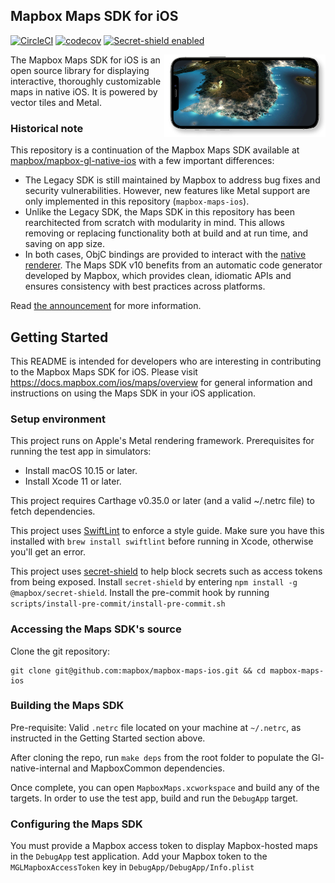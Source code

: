 ## Mapbox Maps SDK for iOS

[![CircleCI](https://circleci.com/gh/mapbox/mapbox-maps-ios.svg?style=svg&circle-token=fb3cfef30d0bed9e8639e1d6967f905a6eba71c8)](https://circleci.com/gh/mapbox/mapbox-maps-ios) [![codecov](https://codecov.io/gh/mapbox/mapbox-maps-ios/branch/main/graph/badge.svg?token=7rlytil9XT)](https://codecov.io/gh/mapbox/mapbox-maps-ios) [![Secret-shield enabled](https://github.com/mapbox/secret-shield/blob/assets/secret-shield-enabled-badge.svg)](https://github.com/mapbox/secret-shield/blob/main/docs/enabledBadge.md)


<img alt="Mapbox Maps SDK for iOS - nighttime image" src="./docs/nighttime_iphone.jpg" width="258" align="right" />

The Mapbox Maps SDK for iOS is an open source library for displaying interactive, thoroughly customizable maps in native iOS. It is powered by vector tiles and Metal.

### Historical note

This repository is a continuation of the Mapbox Maps SDK available at [mapbox/mapbox-gl-native-ios](https://github.com/mapbox/mapbox-gl-native-ios) with a few important differences:

- The Legacy SDK is still maintained by Mapbox to address bug fixes and security vulnerabilities. However, new features like Metal support are only implemented in this repository (`mapbox-maps-ios`).
- Unlike the Legacy SDK, the Maps SDK in this repository has been rearchitected from scratch with modularity in mind. This allows removing or replacing functionality both at build and at run time, and saving on app size.
- In both cases, ObjC bindings are provided to interact with the [native renderer](https://github.com/mapbox/mapbox-gl-native). The Maps SDK v10 benefits from an automatic code generator developed by Mapbox, which provides clean, idiomatic APIs and ensures consistency with best practices across platforms.

Read [the announcement](https://github.com/mapbox/mapbox-gl-native/issues/15971) for more information.

## Getting Started

This README is intended for developers who are interesting in contributing to the Mapbox Maps SDK for iOS. Please visit https://docs.mapbox.com/ios/maps/overview for general information and instructions on using the Maps SDK in your iOS application.

### Setup environment

This project runs on Apple's Metal rendering framework. Prerequisites for running the test app in simulators:
- Install macOS 10.15 or later.
- Install Xcode 11 or later.

This project requires Carthage v0.35.0 or later (and a valid ~/.netrc file) to fetch dependencies. 

This project uses [SwiftLint](https://github.com/realm/SwiftLint) to enforce a style guide. Make sure you have this installed with `brew install swiftlint` before running in Xcode, otherwise you'll get an error. 

This project uses [secret-shield](https://github.com/mapbox/secret-shield) to help block secrets such as access tokens from being exposed. Install `secret-shield` by entering `npm install -g @mapbox/secret-shield`. Install the pre-commit hook by running `scripts/install-pre-commit/install-pre-commit.sh`

### Accessing the Maps SDK's source

Clone the git repository:

```
git clone git@github.com:mapbox/mapbox-maps-ios.git && cd mapbox-maps-ios
```

### Building the Maps SDK

Pre-requisite: Valid `.netrc` file located on your machine at `~/.netrc`, as instructed in the Getting Started section above. 

After cloning the repo, run `make deps` from the root folder to populate the Gl-native-internal and MapboxCommon dependencies.

Once complete, you can open `MapboxMaps.xcworkspace` and build any of the targets.
In order to use the test app, build and run the `DebugApp` target.

### Configuring the Maps SDK

You must provide a Mapbox access token to display Mapbox-hosted maps in the `DebugApp` test application. Add your Mapbox token to the `MGLMapboxAccessToken` key in `DebugApp/DebugApp/Info.plist`

